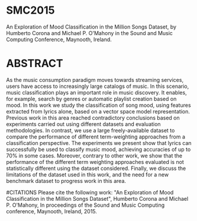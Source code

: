 # SMC2015
An Exploration of Mood Classification in the Million Songs Dataset, by Humberto Corona and Michael P. O'Mahony
in the Sound and Music Computing Conference, Maynooth, Ireland. 


# ABSTRACT
As the music consumption paradigm moves towards  streaming services, users have access to increasingly large catalogs of music. In this scenario, music classification plays an important role in music discovery. It  enables, for example,  search by genres or automatic playlist creation based on mood. In this work we study the classification of song mood, using features extracted from lyrics alone, based on a vector space model representation. Previous work in this area reached contradictory conclusions based on experiments carried out using different datasets and evaluation methodologies. In contrast, we use a large freely-available dataset to compare the performance of different term-weighting approaches from a classification perspective. The experiments we present show that lyrics can successfully be used to classify music mood, achieving accuracies of up to 70\% in some cases. Moreover, contrary to other work, we show that the performance of the different term weighting approaches evaluated is not  statistically different using the dataset considered. Finally, we discuss the limitations of the dataset used in this work, and the need for a new benchmark dataset to progress  work in this area.  

#CITATIONS
Please cite the following work: 
"An Exploration of Mood Classification in the Million Songs Dataset", Humberto Corona and Michael P. O'Mahony, In proceedings of the Sound and Music Computing conference, Maynooth, Ireland, 2015.
